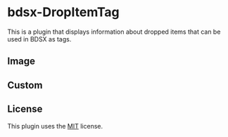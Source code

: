 # bdsx-DropItemTag
This is a plugin that displays information about dropped items that can be used in BDSX as tags.

## Image


## Custom


## License
This plugin uses the [MIT](./LICENSE) license.
